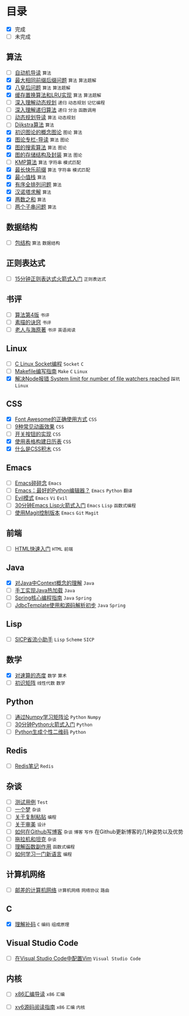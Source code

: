 # 目录

- [x] 完成
- [ ] 未完成

## 算法

- [ ] [自动机导读](articles/algorithm/automation-theory-guide/) `算法`   
- [x] [最大相同前缀后缀问题](articles/algorithm/classical-algorithm-maximum-same-prefix-suffix/) `算法`  `算法题解`   
- [x] [八皇后问题](articles/algorithm/classical-algorithm-n-queens/) `算法`  `算法题解`   
- [x] [缓存置换算法和LRU实现](articles/algorithm/classical-algotithm-for-cache-replacement/) `算法`  `算法题解`   
- [ ] [深入理解动态规划](articles/algorithm/deep-understanding-of-dynamic-programming/) `递归`  `动态规划`  `记忆编程`   
- [ ] [深入理解递归算法](articles/algorithm/deep-understanding-of-recursion/) `递归`  `分治`  `函数调用`   
- [ ] [动态规划导读](articles/algorithm/dynamic-program-guide/) `算法`  `动态规划`   
- [ ] [Dijkstra算法](articles/algorithm/graph-theory-dijkstra-algorithm/) `算法`   
- [x] [初识图论的概念图论](articles/algorithm/graph-theory-first-learn-and-concepts/) `图论`  `算法`   
- [x] [图论专栏-导读](articles/algorithm/graph-theory-guide/) `算法`  `图论`   
- [x] [图的搜索算法](articles/algorithm/graph-theory-search/) `算法`  `图论`   
- [x] [图的存储结构及封装](articles/algorithm/graph-theory-storage-structure/) `算法`  `图论`   
- [ ] [KMP算法](articles/algorithm/kmp-algorithm/) `算法`  `字符串`  `模式匹配`   
- [x] [最长快乐前缀](articles/algorithm/question-longest-happy-prefix/) `算法`  `字符串`  `模式匹配`   
- [x] [最小值栈](articles/algorithm/question-min-num-of-stack/) `算法`   
- [x] [有序全排列问题](articles/algorithm/question-next-permutation/) `算法`   
- [x] [汉诺塔求解](articles/algorithm/question-recursion-hanoi/) `算法`   
- [x] [两数之和](articles/algorithm/question-sum-of-two-numbers/) `算法`   
- [ ] [两个子串问题](articles/algorithm/question-two-substrings/) `算法`   

## 数据结构

- [ ] [包结构](articles/algorithm/data-structure-bag/) `算法`  `数据结构`   

## 正则表达式

- [ ] [15分钟正则表达式火箭式入门](articles/algorithm/regular-expression-in-15-minutes/) `正则表达式`   

## 书评

- [ ] [算法第4版](articles/book/review-of-algorithm4th/) `书评`   
- [ ] [素描的诀窍](articles/book/review-of-keys-to-drawing/) `书评`   
- [ ] [老人与海原著](articles/book/review-of-original-the-old-man-and-the-sea/) `书评`  `英语阅读`   

## Linux

- [ ] [C Linux Socket编程](articles/c/c-linux-socket-program/) `Socket`  `C`   
- [ ] [Makefile编写指南](articles/c/how-to-write-makefile/) `Make`  `C`  `Linux`   
- [x] [解决Node报错 System limit for number of file watchers reached](articles/linux/solution-for-kde-node-watch-limit-error/) `踩坑`  `Linux`   

## CSS

- [x] [Font Awesome的正确使用方式](articles/css/css-building-blocks/correct-use-of-fa/) `CSS`   
- [ ] [9种常见动画效果](articles/css/css-building-blocks/nine-normal-animate/) `CSS`   
- [ ] [开关按钮的实现](articles/css/css-building-blocks/switch-button/) `CSS`   
- [x] [使用表格构建日历表](articles/css/css-building-blocks/table-based-calendar/) `CSS`   
- [x] [什么是CSS积木](articles/css/css-building-blocks/what-is-this/) `CSS`   

## Emacs

- [ ] [Emacs碎碎念](articles/emacs/emacs-notes/) `Emacs`   
- [ ] [Emacs：最好的Python编辑器？](articles/emacs/emacs-the-best-python-editor/) `Emacs`  `Python`  `翻译`   
- [ ] [Evil模式](articles/emacs/evil-notes/) `Emacs`  `Vi`  `Evil`   
- [ ] [30分钟Emacs Lisp火箭式入门](articles/emacs/learn-emacs-lisp-in-30-minutes/) `Emacs`  `Lisp`  `函数式编程`   
- [ ] [使用Magit控制版本](articles/emacs/magit-notes/) `Emacs`  `Git`  `Magit`   

## 前端

- [ ] [HTML快速入门](articles/html/quick-learn-html/) `HTML`  `前端`   

## Java

- [x] [对Java中Context概念的理解](articles/java/context-concept-in-java/) `Java`   
- [ ] [手工实现Java热加载](articles/java/java-hot-swap-mechanism/) `Java`   
- [ ] [Spring核心编程指南](articles/java/spring-learn-core/) `Java`  `Spring`   
- [ ] [JdbcTemplate使用和源码解析初步](articles/java/spring-learn-jebctemplate-src/) `Java`  `Spring`   

## Lisp

- [ ] [SICP省流小助手](articles/lisp/sicp-quick-learn/) `Lisp`  `Scheme`  `SICP`   

## 数学

- [x] [对速算的态度](articles/mathematics/attitude-to-quick-calculation/) `数学`  `算术`   
- [ ] [初识矩阵](articles/mathematics/linear-algebra/linear-algebra-what-is-matrix/) `线性代数`  `数学`   

## Python

- [ ] [通过Numpy学习矩阵论](articles/python/learn-matrix-theory-via-numpy/) `Python`  `Numpy`   
- [ ] [30分钟Python火箭式入门](articles/python/learn-python-in-30-minutes/) `Python`   
- [ ] [Python生成个性二维码](articles/python/python-generate-qr-code/) `Python`   

## Redis

- [ ] [Redis笔记](articles/redis/redis-notes/) `Redis`   

## 杂谈

- [ ] [测试用例](articles/test/) `Test`   
- [ ] [一个梦](articles/yet/a-strange-dream/) `杂谈`   
- [ ] [关于复制粘贴](articles/yet/about-copy-and-paste/) `编程`   
- [ ] [关于审美](articles/yet/about-the-aesthetic/) `设计`   
- [ ] [如何在Github写博客](articles/yet/how-to-blog-in-github/) `杂谈`  `博客`  `写作`   在Github更新博客的几种姿势以及优势
- [ ] [拖拉机和坦克](articles/yet/tractors-and-tanks/) `杂谈`   
- [ ] [理解函数副作用](articles/yet/understand-function-side-effect/) `函数式编程`   
- [ ] [如何学习一门新语言](articles/yet/why-we-start-new-lang-from-data-structures/) `编程`   

## 计算机网络

- [ ] [邮差的计算机网络](articles/yet/poster-and-network/) `计算机网络`  `网络协议`  `路由`   

## C

- [x] [理解补码](articles/yet/understand-complement-code/) `C`  `编码`  `组成原理`   

## Visual Studio Code

- [ ] [在Visual Studio Code中配置Vim](articles/yet/vim-in-vsc/) `Visual Studio Code`   

## 内核

- [ ] [x86汇编导读](articles/yet/x86-assembly-guide/) `x86`  `汇编`   
- [ ] [xv6源码阅读指南](articles/yet/xv6-source-read-guide/) `x86`  `汇编`  `内核`   

